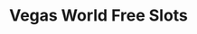 ---
title: Vegas World Free Slots
developer: Flowplay
image: VegasWorldSlots.jpg
link: http://vegasworld.com/fx/mobile/html/mobile.htm
windows: https://www.microsoft.com/en-us/store/p/vegas-world-free-slots/9nblggh4v8jh
ios: https://itunes.apple.com/us/app/vegas-world-free-slots/id1063761171
android: https://play.google.com/store/apps/details?id=air.com.flowplay.VegasWorldFreeSlots&hl=en
---